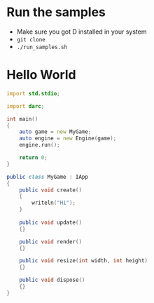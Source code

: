 # Run the samples

- Make sure you got D installed in your system
- ```git clone ```
- ``./run_samples.sh``

# Hello World

```D
import std.stdio;

import darc;

int main()
{
    auto game = new MyGame;
    auto engine = new Engine(game);
    engine.run();

    return 0;
}

public class MyGame : IApp
{
    public void create()
    {
        writeln("Hi");
    }
    
    public void update()
    {}

    public void render()
    {}

    public void resize(int width, int height)
    {}

    public void dispose()
    {}
}

```